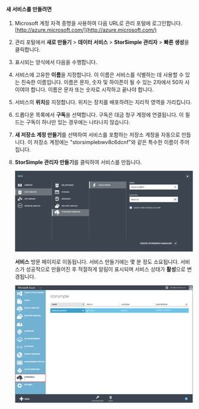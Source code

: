 
#### 새 서비스를 만들려면

1. Microsoft 계정 자격 증명을 사용하여 다음 URL로 관리 포털에 로그인합니다. [http://azure.microsoft.com/](http://azure.microsoft.com/)

2. 관리 포털에서 **새로 만들기** > **데이터 서비스** > **StorSimple 관리자** > **빠른 생성**을 클릭합니다.

3. 표시되는 양식에서 다음을 수행합니다.
  1. 서비스에 고유한 **이름**을 지정합니다. 이 이름은 서비스를 식별하는 데 사용할 수 있는 친숙한 이름입니다. 이름은 문자, 숫자 및 하이픈이 될 수 있는 2자에서 50자 사이여야 합니다. 이름은 문자 또는 숫자로 시작하고 끝나야 합니다.
  2. 서비스의 **위치**를 지정합니다. 위치는 장치를 배포하려는 지리적 영역을 가리킵니다.
  3. 드롭다운 목록에서 **구독**을 선택합니다. 구독은 대금 청구 계정에 연결됩니다. 이 필드는 구독이 하나만 있는 경우에는 나타나지 않습니다.
  4. **새 저장소 계정 만들기**를 선택하여 서비스를 포함하는 저장소 계정을 자동으로 만듭니다. 이 저장소 계정에는 "storsimplebwv8c6dcnf"와 같은 특수한 이름이 주어집니다.
  5. **StorSimple 관리자 만들기**를 클릭하여 서비스를 만듭니다.

       ![서비스 만들기](./media/storsimple-create-new-service/HCS_CreateAService-include.png)

     **서비스** 방문 페이지로 이동됩니다. 서비스 만들기에는 몇 분 정도 소요됩니다. 서비스가 성공적으로 만들어진 후 적절하게 알림이 표시되며 서비스 상태가 **활성**으로 변경됩니다.
 
       ![서비스 만들기](./media/storsimple-create-new-service/HCS_StorSimpleManagerServicePage-include.png)

<!---HONumber=July15_HO4-->